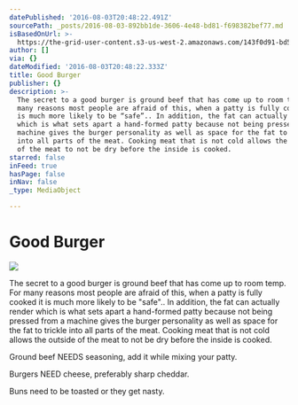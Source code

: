 ```yaml
---
datePublished: '2016-08-03T20:48:22.491Z'
sourcePath: _posts/2016-08-03-892bb1de-3606-4e48-bd81-f698382bef77.md
isBasedOnUrl: >-
  https://the-grid-user-content.s3-us-west-2.amazonaws.com/143f0d91-bd50-40f3-85ee-c5ca7a80abde.jpg
author: []
via: {}
dateModified: '2016-08-03T20:48:22.333Z'
title: Good Burger
publisher: {}
description: >-
  The secret to a good burger is ground beef that has come up to room temp. For
  many reasons most people are afraid of this, when a patty is fully cooked it
  is much more likely to be “safe”.. In addition, the fat can actually render
  which is what sets apart a hand-formed patty because not being pressed from a
  machine gives the burger personality as well as space for the fat to trickle
  into all parts of the meat. Cooking meat that is not cold allows the outside
  of the meat to not be dry before the inside is cooked.
starred: false
inFeed: true
hasPage: false
inNav: false
_type: MediaObject

---
```

# Good Burger
![](https://the-grid-user-content.s3-us-west-2.amazonaws.com/143f0d91-bd50-40f3-85ee-c5ca7a80abde.jpg)

The secret to a good burger is ground beef that has come up to room temp. For many reasons most people are afraid of this, when a patty is fully cooked it is much more likely to be "safe".. In addition, the fat can actually render which is what sets apart a hand-formed patty because not being pressed from a machine gives the burger personality as well as space for the fat to trickle into all parts of the meat. Cooking meat that is not cold allows the outside of the meat to not be dry before the inside is cooked.

Ground beef NEEDS seasoning, add it while mixing your patty.

Burgers NEED cheese, preferably sharp cheddar.

Buns need to be toasted or they get nasty.